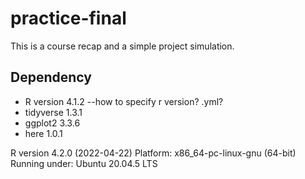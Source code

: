 # practice-final
This is a course recap and a simple project simulation.

## Dependency
- R version 4.1.2 --how to specify r version? .yml?
- tidyverse 1.3.1
- ggplot2 3.3.6
- here 1.0.1

R version 4.2.0 (2022-04-22)
Platform: x86_64-pc-linux-gnu (64-bit)
Running under: Ubuntu 20.04.5 LTS
